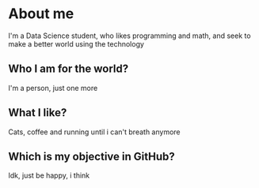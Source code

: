 # About me

I'm a Data Science student, who likes programming and math, and seek to make a better world using the technology

## Who I am for the world?
I'm a person, just one more

## What I like?
Cats, coffee and running until i can't breath anymore

## Which is my objective in GitHub?
Idk, just be happy, i think
